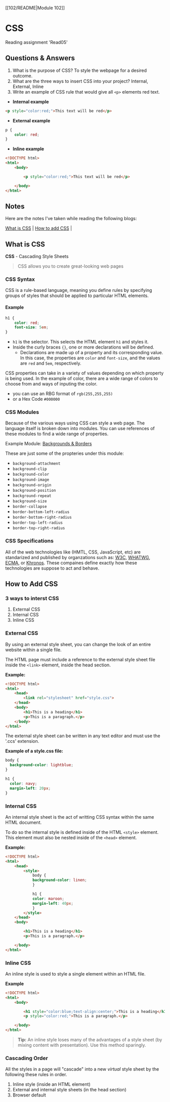 [[102/README|Module 102]]
# CSS

Reading assignment 'Read05'

## Questions & Answers

1. What is the purpose of CSS? To style the webpage for a desired outcome.
2. What are the three ways to insert CSS into your project? Internal, External, Inline
3. Write an example of CSS rule that would give all `<p>` elements red text.
- **Internal example**

``` HTML
<p style="color:red;">This text will be red</p>
```

- **External example**

``` CSS
p {
    color: red;
}
```

- **Inline example**

``` HTML
<!DOCTYPE html>
<html>
    <body>

        <p style="color:red;">This text will be red</p>

    </body>
</html>
```

## Notes

Here are the notes I've taken while reading the following blogs:

[What is CSS](https://developer.mozilla.org/en-US/docs/Learn/CSS/First_steps/What_is_CSS) \| [How to add CSS](https://www.w3schools.com/css/css_howto.asp) \|

## What is CSS

**CSS** - Cascading Style Sheets

> CSS allows you to create great-looking web pages

### CSS Syntax

CSS is a rule-based language, meaning you define rules by specifying groups of styles that should be applied to particular HTML elements.

#### Example

``` CSS
h1 {
    color: red;
    font-size: 5em;
}
```

- `h1` is the selector. This selects the HTML element `h1` and styles it.
- Inside the curly braces `{}`, one or more declarations will be defined.
  - Declarations are made up of a property and its corresponding value. In this case, the properties are `color` and `font-size`, and the values are `red` and `5em`, respectively.

CSS properties can take in a variety of values depending on which property is being used. In the example of color, there are a wide range of colors to choose from and ways of inputing the color.
- you can use an RBG format of `rgb(255,255,255)`
- or a Hex Code `#000000`

### CSS Modules

Because of the various ways using CSS can style a web page. The language itself is broken down into modules. You can use references of these modules to find a wide range of properties.

Example Module: [Backgrounds & Borders](https://developer.mozilla.org/en-US/docs/Web/CSS/CSS_backgrounds_and_borders)

These are just some of the propteries under this module:

- `background-attachment`
- `background-clip`
- `background-color`
- `background-image`
- `background-origin`
- `background-position`
- `background-repeat`
- `background-size`
- `border-collapse`
- `border-bottom-left-radius`
- `border-bottom-right-radius`
- `border-top-left-radius`
- `border-top-right-radius`

### CSS Specifications

All of the web technologies like (HMTL, CSS, JavaScript, etc) are standarized and published by organzations such as: [W3C](https://www.w3.org/), [WHATWG](https://whatwg.org/), [ECMA](https://www.ecma-international.org/), or [Khronos](https://www.khronos.org/). These compaines define exactly how these technologies are suppose to act and behave.

## How to Add CSS

### 3 ways to interst CSS

1. External CSS
2. Internal CSS
3. Inline CSS

### External CSS

By using an external style sheet, you can change the look of an entire website within a single file.

The HTML page must include a reference to the external style sheet file inside the `<link>` element, inside the head section.

**Example:**

``` HTML
<!DOCTYPE html>
<html>
    <head>
        <link rel="stylesheet" href="style.css">
    </head>
    <body>
        <h1>This is a heading</h1>
        <p>This is a paragraph.</p>
    </body>
</html>
```

The external style sheet can be written in any text editor and must use the '.ccs' extension.

**Example of a style.css file:**

``` CSS
body {
  background-color: lightblue;
}

h1 {
  color: navy;
  margin-left: 20px;
}
```

### Internal CSS

An internal style sheet is the act of writting CSS syntax within the same HTML document.

To do so the internal style is defined inside of the HTML `<style>` element. This element must also be nested inside of the `<head>` element.

**Example:**

``` HTML
<!DOCTYPE html>
<html>
    <head>
        <style>
            body {
            background-color: linen;
            }       

            h1 {
            color: maroon;
            margin-left: 40px;
            }
        </style>
    </head>
    <body>

        <h1>This is a heading</h1>
        <p>This is a paragraph.</p>

    </body>
</html>
```

### Inline CSS

An inline style is used to style a single element within an HTML file.

**Example**

``` HTML
<!DOCTYPE html>
<html>
    <body>

        <h1 style="color:blue;text-align:center;">This is a heading</h1>
        <p style="color:red;">This is a paragraph.</p>

    </body>
</html>
```

> **Tip:** An inline style loses many of the advantages of a style sheet (by mixing content with presentation). Use this method sparingly.

### Cascading Order

All the styles in a page will "cascade" into a new *virtual* style sheet by the following these rules in order.

1. Inline style (inside an HTML element)
2. External and internal style sheets (in the head section)
3. Browser default